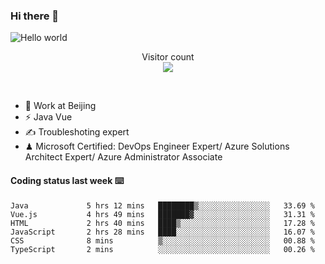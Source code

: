 ### Hi there 👋

<img src="https://raw.githubusercontent.com/sagar-viradiya/sagar-viradiya/master/resources/banner.png" alt="Hello world">
<p align="center"> 
  Visitor count<br/>
  <img src="https://profile-counter.glitch.me/youszoe/count.svg" />
</p>
<br/>

- 🍻 Work at Beijing 
- ⚡ Java Vue
- ✍️ Troubleshoting expert
- ♟  Microsoft Certified: DevOps Engineer Expert/ Azure Solutions Architect Expert/ Azure Administrator Associate

#### Coding status last week ⌨️

<!--START_SECTION:waka-->

```text
Java             5 hrs 12 mins   ████████▒░░░░░░░░░░░░░░░░   33.69 %
Vue.js           4 hrs 49 mins   ███████▓░░░░░░░░░░░░░░░░░   31.31 %
HTML             2 hrs 40 mins   ████▒░░░░░░░░░░░░░░░░░░░░   17.28 %
JavaScript       2 hrs 28 mins   ████░░░░░░░░░░░░░░░░░░░░░   16.07 %
CSS              8 mins          ▒░░░░░░░░░░░░░░░░░░░░░░░░   00.88 %
TypeScript       2 mins          ░░░░░░░░░░░░░░░░░░░░░░░░░   00.26 %
```

<!--END_SECTION:waka-->

<br/>
<center><img src="http://ghchart.rshah.org/409ba5/yousazoe" alt="" /></center>


